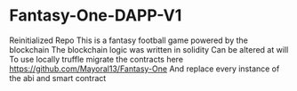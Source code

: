 # Fantasy-One-DAPP-V1
Reinitialized Repo 
This is a fantasy football game powered by the blockchain
The blockchain logic was written in solidity
Can be altered at will 
To use locally
truffle migrate the contracts here https://github.com/Mayoral13/Fantasy-One
And replace every instance of the abi and smart contract 

